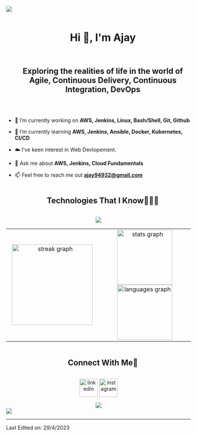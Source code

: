
<!--horizontal divider(gradiant)-->
<img src="https://user-images.githubusercontent.com/73097560/115834477-dbab4500-a447-11eb-908a-139a6edaec5c.gif">

<!--h1 without bottom border-->
<div id="user-content-toc">
  <ul align="center">
    <summary><h1 style="display: inline-block">Hi 👋, I'm Ajay</h1></summary>
  </ul>
</div>



<!--h2 without bottom border-->
<div id="user-content-toc">
  <ul align="center">
    <summary><h2 style="display: inline-block">Exploring the realities of life in the world of Agile, Continuous Delivery, Continuous Integration, DevOps</h2></summary>
  </ul>
</div>

<br clear="both">

<!--Intro start-->
- 🔭 I’m currently working on **AWS, Jenkins, Linux, Bash/Shell, Git, Github**

- 🌱 I’m currently learning **AWS, Jenkins, Ansible, Docker, Kubernetes, CI/CD**

- ☁️ I've keen interest in Web Devlopement. 

- 💬 Ask me about **AWS, Jenkins, Cloud Fundamentals**

- 📫 Feel free to reach me out **ajay94932@gmail.com**

<!--Intro end-->


<!--h1 without bottom border-->
<div id="user-content-toc">
  <ul align="center">
    <summary><h2 style="display: inline-block">Technologies That I Know👨🏻‍💻</h2></summary>
  </ul>
</div>
<!--tech stack icons-->
<p align="center">
  <a href="https://skillicons.dev">
    <img src="https://skillicons.dev/icons?i=git,aws,bootstrap,c,cpp,css,discord,docker,dynamodb,express,figma,firebase,github,html,idea,java,js,kotlin,linux,md,materialui,mongodb,mysql,nextjs,nodejs,postman,py,react,redux,tailwind,ts,vscode&perline=14" />
  </a>
</p>


<!--- stats & Trophy (start) -->
<p align="center">
  <!--- stats (start) -->
<table align="center">
<tr border="none">
<td width="50%" align="center">
<div align="center">
  <img src="https://streak-stats.demolab.com?user=iamajaygaur&locale=en&mode=daily&theme=dracula&hide_border=false&border_radius=5&order=3" height="220" alt="streak graph"  />
</div>
</td>

<td width="50%" align="center">
<div align="center">
  <img src="https://github-readme-stats.vercel.app/api?username=iamajaygaur&hide_title=false&hide_rank=false&show_icons=true&include_all_commits=true&count_private=true&disable_animations=false&theme=dracula&locale=en&hide_border=false&order=1" height="150" alt="stats graph"  />
  <img src="https://github-readme-stats.vercel.app/api/top-langs?username=iamajaygaur&locale=en&hide_title=false&layout=compact&card_width=320&langs_count=5&theme=dracula&hide_border=false&order=2" height="150" alt="languages graph"  />
</div>
  
  </td>
</tr>
</table>
<!--- stats (end) -->

<!--- trophy (start) -->

<!--- snake (start) -->

<!--- snake (end) -->

<!-- Connect with me -->
<!--h2 without bottom border-->
<div id="user-content-toc">
  <ul align="center">
    <summary><h2 style="display: inline-block">Connect With Me🤝</h2></summary>
  </ul>
</div>

<!--icons and links-->
<p align="center">
<a href="https://www.linkedin.com/in/iamajaygaur/" target="blank"><img align="center" src="https://user-images.githubusercontent.com/88904952/234979284-68c11d7f-1acc-4f0c-ac78-044e1037d7b0.png" alt="linkedin" height="50" width="50" /></a>
<a href="https://www.instagram.com/ig_ajays/" target="blank"><img align="center" src="https://user-images.githubusercontent.com/88904952/234981169-2dd1e58f-4b7e-468c-8213-034ba62156c3.png" alt="instagram" height="50" width="50" /></a> 
</p>


<!--profile visit count-->
<div align="center">
  
<div align="center">
  <img src="https://profile-counter.glitch.me/iamajaygaur/count.svg?"  />
</div>
  
</div>

<!--horizontal divider(gradiant)-->
<img src="https://user-images.githubusercontent.com/73097560/115834477-dbab4500-a447-11eb-908a-139a6edaec5c.gif">

----------------------------------------------------------------------

Last Edited on: 29/4/2023
